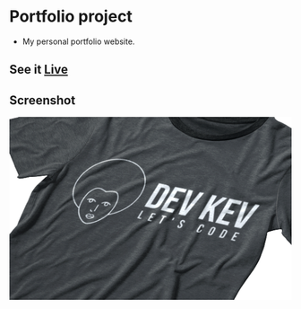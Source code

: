 # Portfolio project

- My personal portfolio website.

## See it [Live](https://kevinzepwa.netlify.app)

## Screenshot
<img src="./images/banner.jpg" />
